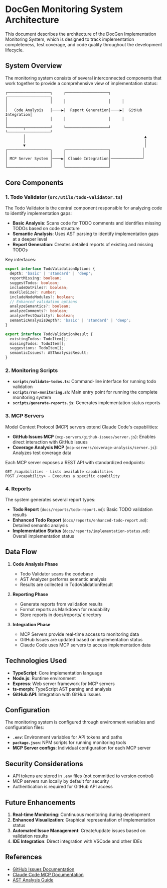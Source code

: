 # DocGen Monitoring System Architecture

This document describes the architecture of the DocGen Implementation Monitoring System, which is designed to track implementation completeness, test coverage, and code quality throughout the development lifecycle.

## System Overview

The monitoring system consists of several interconnected components that work together to provide a comprehensive view of implementation status:

```
┌───────────────────┐     ┌───────────────────┐     ┌───────────────────┐
│                   │     │                   │     │                   │
│   Code Analysis   │────▶│  Report Generation│────▶│  GitHub Integration│
│                   │     │                   │     │                   │
└───────┬───────────┘     └───────────────────┘     └───────────────────┘
        │                                                     ▲
        │                                                     │
        ▼                                                     │
┌───────────────────┐     ┌───────────────────┐              │
│                   │     │                   │              │
│ MCP Server System │────▶│ Claude Integration│──────────────┘
│                   │     │                   │
└───────────────────┘     └───────────────────┘
```

## Core Components

### 1. Todo Validator (`src/utils/todo-validator.ts`)

The Todo Validator is the central component responsible for analyzing code to identify implementation gaps:

- **Basic Analysis**: Scans code for TODO comments and identifies missing TODOs based on code structure
- **Semantic Analysis**: Uses AST parsing to identify implementation gaps at a deeper level
- **Report Generation**: Creates detailed reports of existing and missing TODOs

Key interfaces:

```typescript
export interface TodoValidationOptions {
  depth: 'basic' | 'standard' | 'deep';
  reportMissing: boolean;
  suggestTodos: boolean;
  includeDotFiles?: boolean;
  maxFileSize?: number;
  includeNodeModules?: boolean;
  // Enhanced validation options
  analyzeSemantics?: boolean;
  analyzeComments?: boolean;
  analyzeTestQuality?: boolean;
  semanticAnalysisDepth?: 'basic' | 'standard' | 'deep';
}

export interface TodoValidationResult {
  existingTodos: TodoItem[];
  missingTodos: TodoItem[];
  suggestions: TodoItem[];
  semanticIssues?: ASTAnalysisResult;
}
```

### 2. Monitoring Scripts

- **`scripts/validate-todos.ts`**: Command-line interface for running todo validation
- **`scripts/run-monitoring.sh`**: Main entry point for running the complete monitoring system
- **`scripts/generate-reports.js`**: Generates implementation status reports

### 3. MCP Servers

Model Context Protocol (MCP) servers extend Claude Code's capabilities:

- **GitHub Issues MCP** (`mcp-servers/github-issues/server.js`): Enables direct interaction with GitHub issues
- **Coverage Analysis MCP** (`mcp-servers/coverage-analysis/server.js`): Analyzes test coverage data

Each MCP server exposes a REST API with standardized endpoints:

```
GET /capabilities - Lists available capabilities
POST /<capability> - Executes a specific capability
```

### 4. Reports

The system generates several report types:

- **Todo Report** (`docs/reports/todo-report.md`): Basic TODO validation results
- **Enhanced Todo Report** (`docs/reports/enhanced-todo-report.md`): Detailed semantic analysis
- **Implementation Status** (`docs/reports/implementation-status.md`): Overall implementation status

## Data Flow

1. **Code Analysis Phase**
   - Todo Validator scans the codebase
   - AST Analyzer performs semantic analysis
   - Results are collected in TodoValidationResult

2. **Reporting Phase**
   - Generate reports from validation results
   - Format reports as Markdown for readability
   - Store reports in docs/reports/ directory

3. **Integration Phase**
   - MCP Servers provide real-time access to monitoring data
   - GitHub Issues are updated based on implementation status
   - Claude Code uses MCP servers to access implementation data

## Technologies Used

- **TypeScript**: Core implementation language
- **Node.js**: Runtime environment
- **Express**: Web server framework for MCP servers
- **ts-morph**: TypeScript AST parsing and analysis
- **GitHub API**: Integration with GitHub Issues

## Configuration

The monitoring system is configured through environment variables and configuration files:

- **`.env`**: Environment variables for API tokens and paths
- **`package.json`**: NPM scripts for running monitoring tools
- **MCP Server configs**: Individual configuration for each MCP server

## Security Considerations

- API tokens are stored in `.env` files (not committed to version control)
- MCP servers run locally by default for security
- Authentication is required for GitHub API access

## Future Enhancements

1. **Real-time Monitoring**: Continuous monitoring during development
2. **Enhanced Visualization**: Graphical representation of implementation status
3. **Automated Issue Management**: Create/update issues based on validation results
4. **IDE Integration**: Direct integration with VSCode and other IDEs

## References

- [GitHub Issues Documentation](https://docs.github.com/en/rest/issues)
- [Claude Code MCP Documentation](https://docs.anthropic.com/claude/docs/mcp-servers)
- [AST Analysis Guide](https://ts-morph.com/)